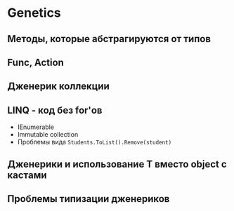 # Genetics

## Методы, которые абстрагируются от типов

## Func, Action

## Дженерик коллекции

## LINQ - код без for'ов

- IEnumerable
- Immutable collection
- Проблемы вида `Students.ToList().Remove(student)`

## Дженерики и использование T вместо object с кастами

## Проблемы типизации дженериков
